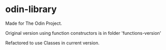 # odin-library

Made for The Odin Project.

Original version using function constructors is in folder 'functions-version'

Refactored to use Classes in current version.
